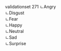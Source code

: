 validationset   271
         ㄴAngry   
         ㄴDisgust  
         ㄴFear  
         ㄴHappy  
         ㄴNeutral  
         ㄴSad  
         ㄴSurprise  
